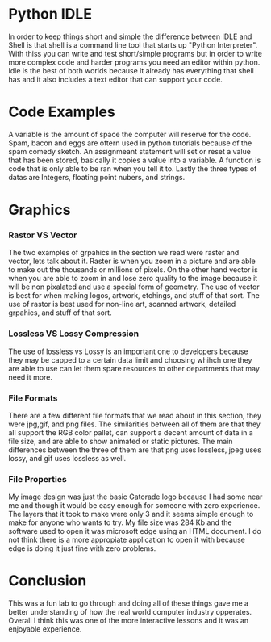 # Python IDLE
In order to keep things short and simple the difference between IDLE and Shell is that shell is a command line tool that starts up "Python Interpreter". With thiss you can write and test short/simple programs but in order to write more complex code and harder programs you need an editor within python. Idle is the best of both worlds because it already has everything that shell has and it also includes a text editor that can support your code. 

# Code Examples
A variable is the amount of space the computer will reserve for the code. Spam, bacon and eggs are oftern used in python tutorials because of the spam comedy sketch. An assignmeant statement will set or reset a value that has been stored, basically it copies a value into a variable. A function is code that is only able to be ran when you tell it to. Lastly the three types of datas are Integers, floating point nubers, and strings. 

# Graphics

### Rastor VS Vector
The two examples of grpahics in the section we read were raster and vector, lets talk about it. Raster is when you zoom in a picture and are able to make out the thousands or millions of pixels. On the other hand vector is when you are able to zoom in and lose zero quality to the image because it will be non pixalated and use a special form of geometry. The use of vector is best for when making logos, artwork, etchings, and stuff of that sort. The use of rastor is best used for non-line art, scanned artwork, detailed grpahics, and stuff of that sort. 

### Lossless VS Lossy Compression
The use of lossless vs Lossy is an important one to developers because they may be capped to a certain data limit and choosing whihch one they are able to use can let them spare resources to other departments that may need it more. 

### File Formats
There are a few different file formats that we read about in this section, they were jpg,gif, and png files. The similarities between all of them are that they all support the RGB color pallet, can support a decent amount of data in a file size, and are able to show animated or static pictures. The main differences between the three of them are that png uses lossless, jpeg uses lossy, and gif uses lossless as well. 

### File Properties
My image design was just the basic Gatorade logo because I had some near me and though it would be easy enough for someone with zero experience. The layers that it took to make were only 3 and it seems simple enough to make for anyone who wants to try. My file size was 284 Kb and the software used to open it was microsoft edge using an HTML document. I do not think there is a more appropiate application to open it with because edge is doing it just fine with zero problems. 

# Conclusion
This was a fun lab to go through and doing all of these things gave me a better understanding of how the real world computer industry opperates. Overall I think this was one of the more interactive lessons and it was an enjoyable experience. 
